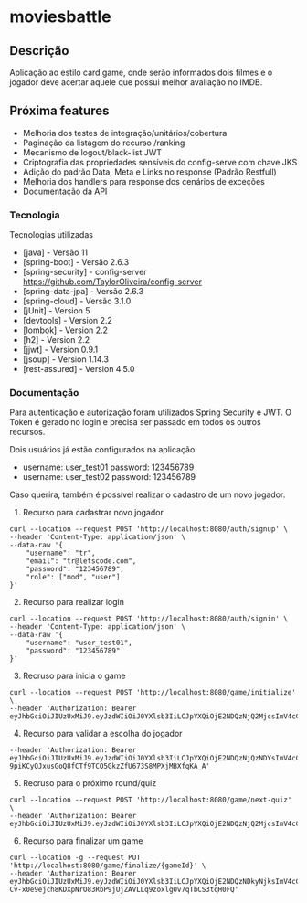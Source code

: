 # moviesbattle

## Descrição
Aplicação ao estilo card game, onde serão informados dois 
filmes e o jogador deve acertar aquele que possui melhor avaliação no IMDB. 

## Próxima features
* Melhoria dos testes de integração/unitários/cobertura
* Paginação da listagem do recurso /ranking
* Mecanismo de logout/black-list JWT
* Criptografia das propriedades sensíveis do config-serve com chave JKS
* Adição do padrão Data, Meta e Links no response (Padrão Restfull)
* Melhoria dos handlers para response dos cenários de exceções
* Documentação da API

### Tecnologia

Tecnologias utilizadas

* [java] - Versão 11
* [spring-boot] - Versão 2.6.3
* [spring-security] - config-server https://github.com/TaylorOliveira/config-server
* [spring-data-jpa] - Versão 2.6.3
* [spring-cloud] - Versão 3.1.0
* [jUnit] - Version 5
* [devtools] - Version 2.2
* [lombok] - Version 2.2
* [h2] - Version 2.2
* [jjwt] - Version 0.9.1
* [jsoup] - Version 1.14.3
* [rest-assured] - Version 4.5.0

### Documentação

Para autenticação e autorização foram utilizados Spring Security e JWT. 
O Token é gerado no login e precisa ser passado em todos os outros recursos.

Dois usuários já estão configurados na aplicação:
- username: user_test01 password: 123456789
- username: user_test02 password: 123456789

Caso querira, também é possível realizar o cadastro de um novo jogador.

1. Recurso para cadastrar novo jogador
```
curl --location --request POST 'http://localhost:8080/auth/signup' \
--header 'Content-Type: application/json' \
--data-raw '{
    "username": "tr",
    "email": "tr@letscode.com",
    "password": "123456789",
    "role": ["mod", "user"]
}'
```
2. Recurso para realizar login
```
curl --location --request POST 'http://localhost:8080/auth/signin' \
--header 'Content-Type: application/json' \
--data-raw '{
    "username": "user_test01",
    "password": "123456789"
}'
```
3. Recruso para inicia o game
```
curl --location --request POST 'http://localhost:8080/game/initialize' \
--header 'Authorization: Bearer eyJhbGciOiJIUzUxMiJ9.eyJzdWIiOiJ0YXlsb3IiLCJpYXQiOjE2NDQzNjQ2MjcsImV4cCI6MTY0NDQ1MTAyN30.hAzV8K8drVIE6QIoyVEtfBLL50bGQbo8IkVTl0WCYhqvHD5SAQ6RlmDWjQL43lkrGvcPoqtaZpy_gyifoEkM1Q'
```
4. Recurso para validar a escolha do jogador
```curl --location --request PUT 'http://localhost:8080/game/quiz/validate/{roundId}?choice=LEFT' \
--header 'Authorization: Bearer eyJhbGciOiJIUzUxMiJ9.eyJzdWIiOiJ0YXlsb3IiLCJpYXQiOjE2NDQzNjQzNDYsImV4cCI6MTY0NDQ1MDc0Nn0.3qAXysH9rTjQsGjJaUagmCyxX5uCfBOSbJFzB-9piKCyQJxusGoQ8fCTf9TCO5GkzZfU673S8MPXjMBXfqKA_A'
```
5. Recruso para o próximo round/quiz
```
curl --location --request POST 'http://localhost:8080/game/next-quiz' \
--header 'Authorization: Bearer eyJhbGciOiJIUzUxMiJ9.eyJzdWIiOiJ0YXlsb3IiLCJpYXQiOjE2NDQzNjQ2MjcsImV4cCI6MTY0NDQ1MTAyN30.hAzV8K8drVIE6QIoyVEtfBLL50bGQbo8IkVTl0WCYhqvHD5SAQ6RlmDWjQL43lkrGvcPoqtaZpy_gyifoEkM1Q'
```
6. Recurso para finalizar um game
```
curl --location -g --request PUT 'http://localhost:8080/game/finalize/{gameId}' \
--header 'Authorization: Bearer eyJhbGciOiJIUzUxMiJ9.eyJzdWIiOiJ0YXlsb3IiLCJpYXQiOjE2NDQzNDkyNjksImV4cCI6MTY0NDQzNTY2OX0.QqSsdqNUWO16xlMiXjollwGdQe8DaE-Cv-x0e9ejch8KDXpNrO83RbP9jUjZAVLLq9zoxlgOv7qTbCS3tqH0FQ'
```
